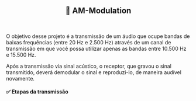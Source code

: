 <div align="center">
  <h2> 🌊️ AM-Modulation</h2>
</div>
<br/>

O objetivo desse projeto é a transmissão de um áudio que ocupe bandas de baixas frequências (entre 20 Hz e 2.500 Hz) através de um canal de transmissão em que você possa utilizar apenas as bandas entre 10.500 Hz e 15.500 Hz. 

Após a transmissão via sinal acústico, o receptor, que gravou o sinal transmitido, deverá demodular o sinal e reproduzi-lo, de maneira audível novamente.

<h4> ✅️ Etapas da transmissão </h4>
